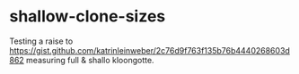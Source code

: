 # shallow-clone-sizes
Testing a raise to https://gist.github.com/katrinleinweber/2c76d9f763f135b76b4440268603d862 measuring full &amp; shallo kloongotte.

